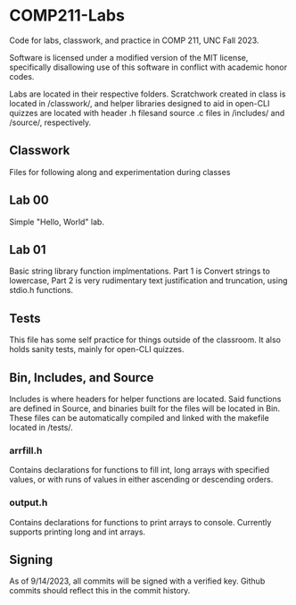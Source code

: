 # COMP211-Labs
Code for labs, classwork, and practice in COMP 211, UNC Fall 2023.

Software is licensed under a modified version of the MIT license,
specifically disallowing use of this software in conflict with 
academic honor codes.

Labs are located in their respective folders. Scratchwork created in class
is located in /classwork/, and helper libraries designed to aid in open-CLI 
quizzes are located with header .h filesand source .c files 
in /includes/ and /source/, respectively.

## Classwork
Files for following along and experimentation during classes

## Lab 00
Simple "Hello, World" lab. 

## Lab 01
Basic string library function implmentations. Part 1 is
Convert strings to lowercase, Part 2 is very rudimentary text justification
and truncation, using stdio.h functions.

## Tests
This file has some self practice for things outside of the classroom. 
It also holds sanity tests, mainly for open-CLI quizzes.

## Bin, Includes, and Source
Includes is where headers for helper functions are located. Said functions
are defined in Source, and binaries built for the files will be located
in Bin. These files can be automatically compiled and linked with the
makefile located in /tests/.

### arrfill.h
Contains declarations for functions to fill int, long arrays with specified values, or
with runs of values in either ascending or descending orders.

### output.h
Contains declarations for functions to print arrays to console. Currently 
supports printing long and int arrays.

## Signing
As of 9/14/2023, all commits will be signed with a verified key. Github 
commits should reflect this in the commit history.
